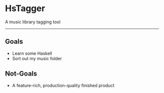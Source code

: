 HsTagger
========

A music library tagging tool
- - -

Goals
-----
+ Learn some Haskell
+ Sort out my music folder

Not-Goals
---------
+ A feature-rich, production-quality finished product
